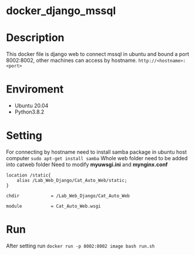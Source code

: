 # docker_django_mssql

# Description

This docker file is django web to connect mssql in ubuntu
and bound a port 8002:8002, other machines can access by hostname.
`http://<hostname>:<port>`

# Enviroment

- Ubuntu 20.04
- Python3.8.2

# Setting
For connecting by hostname need to install samba package in ubuntu host computer
`sudo apt-get install samba`
Whole web folder need to be added into catweb folder
Need to modify **myuwsgi.ini** and **mynginx.conf**

```
location /static{
    alias /Lab_Web_Django/Cat_Auto_Web/static;
}
```
```
chdir            = /Lab_Web_Django/Cat_Auto_Web

module           = Cat_Auto_Web.wsgi
```
# Run
After setting run `docker run -p 8002:8002 image bash run.sh`
